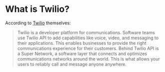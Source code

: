 # What is Twilio?

According to [Twilio](https://www.twilio.com/learn/twilio-101/what-is-twilio) themselves:

> Twilio is a developer platform for communications. Software teams use Twilio API to add capabilities like voice, video, and messaging to their applications. This enables businesses to provide the right communications experience for their customers. Behind Twilio API is a Super Network, a software layer that connects and optimizes communications networks around the world. This is what allows your users to reliably call and message anyone anywhere.
